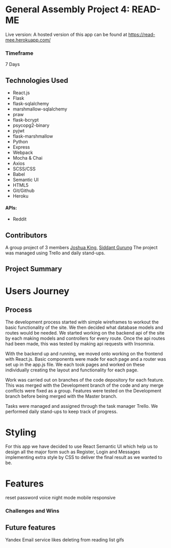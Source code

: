 # General Assembly Project 4: READ-ME

Live version:
A hosted version of this app can be found at https://read-mee.herokuapp.com/

### Timeframe
7 Days

## Technologies Used
* React.js
* Flask
* flask-sqlalchemy
* marshmallow-sqlalchemy
* praw
* flask-bcrypt
* psycopg2-binary
* pyjwt
* flask-marshmallow
* Python
* Express
* Webpack
* Mocha & Chai
* Axios
* SCSS/CSS
* Babel
* Semantic UI
* HTML5
* Git/Github
* Heroku


#### APIs:
* Reddit


## Contributors
A group project of 3 members [Joshua King](https://github.com/joshuaking06), [Siddant Gurung](https://github.com/Siddant)
The project was managed using Trello and daily stand-ups.


## Project Summary



# Users Journey




## Process

The development process started with simple wireframes to workout the basic functionality of the site. We then decided what database models and routes would be needed. We started working on the backend api of the site by each making models and controllers for every route. Once the api routes had been made, this was tested by making api requests with Insomnia.

With the backend up and running, we moved onto working on the frontend with React.js. Basic components were made for each page and a router was set up in the app.js file. We each took pages and worked on these individually creating the layout and functionality for each page.

Work was carried out on branches of the code depository for each feature. This was merged with the Development branch of the code and any merge conflicts were fixed as a group. Features were tested on the Development branch before being merged with the Master branch.

Tasks were managed and assigned through the task manager Trello. We performed daily stand-ups to keep track of progress.


# Styling

For this app we have decided to use React Semantic UI which help us to design all the major form such as Register, Login and Messages implementing extra style by CSS to deliver the final result as we wanted to be.

# Features

reset password
voice
night mode
mobile responsive



### Challenges and Wins


## Future features

Yandex
Email service
likes
deleting from reading list
gifs
